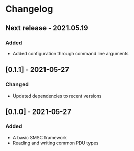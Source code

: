 # Changelog

## Next release - 2021.05.19
### Added
- Added configuration through command line arguments

## [0.1.1] - 2021-05-27
### Changed
- Updated dependencies to recent versions

## [0.1.0] - 2021-05-27
### Added
- A basic SMSC framework
- Reading and writing common PDU types
